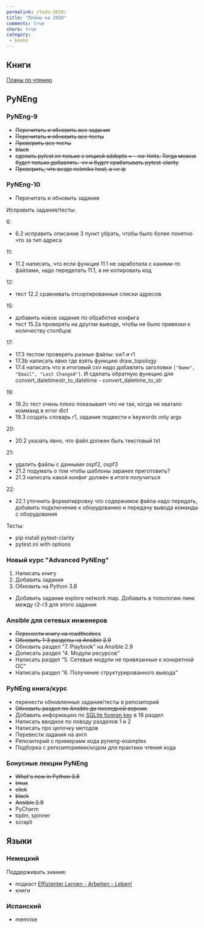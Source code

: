 ```yaml
---
permalink: /todo-2020/
title: "Планы на 2020"
comments: true
share: true
category:
 - books
---
```



## Книги

[Планы по чтению](https://natenka.github.io/to-read-2020/)

## PyNEng

### PyNEng-9

* ~~Перечитать и обновить все задания~~
* ~~Перечитать и обновить все тесты~~
* ~~Проверить все тесты~~
* ~~black~~
* ~~сделать pytest.ini только с опцией addopts = --no-hints. Тогда можно будет только добавлять -vv и будет срабатывать pytest-clarity~~
* ~~Проверить, что везде netmiko host, а не ip~~

### PyNEng-10

* Перечитать и обновить задания

Исправить задания/тесты:

6:

* 6.2 исправить описание 3 пункт убрать, чтобы было более понятно что за тип адреса

11:

* 11.2 написать, что если функция 11.1 не заработала с какими-то файлами, надо переделать 11.1, а не копировать код

12:

* тест 12.2 сравнивать отсортированные списки адресов

15:

* добавить новое задание по обработке конфига
* тест 15.2a проверять на другом выводе, чтобы не было привязки к количеству столбцов

17:

* 17.3 тестом проверять разные файлы:  sw1 и r1
* 17.3b написать явно где взять функцию draw_topology
* 17.4 написать что в итоговый csv надо добавлять заголовки `["Name", "Email", "Last Changed"]`. И сделать обратную функцию для convert_datetimestr_to_datetime - convert_datetime_to_str

19:

* 19.2c тест очень плохо показывает что не так, когда не хватало комманд в error dict
* 19.3 создать словарь r1, задание подвести к keywords only args

20: 

* 20.2 указать явно, что файл должен быть текстовый txt

21:

* удалить файлы с данными ospf2, ospf3
* 21.2 подумать о том чтобы шаблоны заранее приготовить?
* 21.3 написать какой конфиг должен в итоге получиться

22:

* 22.1 уточнить форматирровку что содержимое файла надо передать, добавить подключение к оборудованию и передачу вывода команды с оборудования

Тесты:

* pip install pytest-clarity
* pytest.ini with options

### Новый курс "Advanced PyNEng"

1. Написать книгу
2. Добавить задания
3. Обновить на Python 3.8

* Добавить задание explore network map. Добавить в топологию линк между r2-r3 для этого задания

### Ansible для сетевых инженеров

* ~~Перенести книгу на readthedocs~~
* ~~Обновить 1-3 разделы на Ansible 2.9~~
* Обновить раздел "7. Playbook" на Ansible 2.9
* Дописать раздел "4. Модули ресурсов"
* Написать раздел "5. Сетевые модули не привязанные к конкретной ОС"
* Написать раздел "6. Получение структурированного вывода"


### PyNEng книга/курс

* перенести обновленные задания/тесты в репозиторий
* ~~Обновить раздел по Ansible до последней версии.~~
* Добавить информацию по [SQLite foreign key](https://pyneng.github.io/pyneng-3/db-foreign-key/) в 18 раздел
* Написать вводное по поводу разделов 1 и 2
* Написать про цепочку методов
* Перевести задания на англ
* Репозиторий с примерами кода pyneng-examples
* Подборка с репозиториями/кодом для практики чтения кода

### Бонусные лекции PyNEng

* ~~What's new in Python 3.8~~
* ~~tmux~~
* ~~click~~
* ~~black~~
* ~~Ansible 2.9~~
* PyCharm
* tqdm, spinner
* scrapli

## Языки

### Немецкий

Поддерживать знания:

* подкаст [Effizienter Lernen - Arbeiten - Leben!](https://www.selbst-management.biz/podcast-2/)
* книги

### Испанский

* memrise

